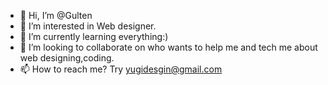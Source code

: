 - 👋 Hi, I’m @Gulten
- 👀 I’m interested in Web designer.
- 🌱 I’m currently learning everything:)
- 💞️ I’m looking to collaborate on who wants to help me and tech me about web designing,coding.
- 📫 How to reach me? Try yugidesgin@gmail.com

<!---
Gultence/Gultence is a ✨ special ✨ repository because its `README.md` (this file) appears on your GitHub profile.
You can click the Preview link to take a look at your changes.
--->
